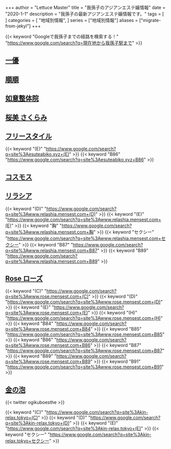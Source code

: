 +++
author = "Lettuce Master"
title = "我孫子のアジアンエステ嬢情報"
date = "2020-1-1"
description = "我孫子の最新アジアンエステ嬢情報です。"
tags = [
]
categories = [
    "地域別情報",
]
series = ["地域別情報"]
aliases = ["migrate-from-jekyl"]
+++

{{< keyword "Googleで我孫子までの経路を検索する！" "https://www.google.com/search?q=現在地から我孫子駅まで" >}}

## [一優](http://yiyouesthe.xyz/)


## [順順](http://o-jp.com/zyoi/)


## [如意整体院](http://o-jp.com/zyoi/)


## [桜美 さくらみ](http://s.piuy.xyz/)


## [フリースタイル](http://esuteabiko.xyz/)
{{< keyword "(E)" "https://www.google.com/search?q=site%3Aesuteabiko.xyz+(E)" >}} {{< keyword "B86" "https://www.google.com/search?q=site%3Aesuteabiko.xyz+B86" >}} 

## [コスモス](http://cosmos.msa.jp/)


## [リラシア](http://www.relashia.mensest.com/)
{{< keyword "(D)" "https://www.google.com/search?q=site%3Awww.relashia.mensest.com+(D)" >}} {{< keyword "(E)" "https://www.google.com/search?q=site%3Awww.relashia.mensest.com+(E)" >}} {{< keyword "胸" "https://www.google.com/search?q=site%3Awww.relashia.mensest.com+胸" >}} {{< keyword "セクシー" "https://www.google.com/search?q=site%3Awww.relashia.mensest.com+セクシー" >}} {{< keyword "B87" "https://www.google.com/search?q=site%3Awww.relashia.mensest.com+B87" >}} {{< keyword "B89" "https://www.google.com/search?q=site%3Awww.relashia.mensest.com+B89" >}} 

## [Rose ローズ](http://www.rose.mensest.com/)
{{< keyword "(C)" "https://www.google.com/search?q=site%3Awww.rose.mensest.com+(C)" >}} {{< keyword "(D)" "https://www.google.com/search?q=site%3Awww.rose.mensest.com+(D)" >}} {{< keyword "(E)" "https://www.google.com/search?q=site%3Awww.rose.mensest.com+(E)" >}} {{< keyword "(H)" "https://www.google.com/search?q=site%3Awww.rose.mensest.com+(H)" >}} {{< keyword "B84" "https://www.google.com/search?q=site%3Awww.rose.mensest.com+B84" >}} {{< keyword "B85" "https://www.google.com/search?q=site%3Awww.rose.mensest.com+B85" >}} {{< keyword "B86" "https://www.google.com/search?q=site%3Awww.rose.mensest.com+B86" >}} {{< keyword "B87" "https://www.google.com/search?q=site%3Awww.rose.mensest.com+B87" >}} {{< keyword "B89" "https://www.google.com/search?q=site%3Awww.rose.mensest.com+B89" >}} {{< keyword "B91" "https://www.google.com/search?q=site%3Awww.rose.mensest.com+B91" >}} 

## [金の泡](https://kin-relax.tokyo/)


{{< twitter ogikuboesthe >}}

{{< keyword "(C)" "https://www.google.com/search?q=site%3Akin-relax.tokyo+(C)" >}} {{< keyword "(D)" "https://www.google.com/search?q=site%3Akin-relax.tokyo+(D)" >}} {{< keyword "(E)" "https://www.google.com/search?q=site%3Akin-relax.tokyo+(E)" >}} {{< keyword "セクシー" "https://www.google.com/search?q=site%3Akin-relax.tokyo+セクシー" >}} 

